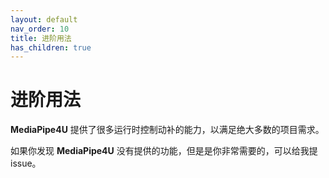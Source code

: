 ```yaml
---
layout: default
nav_order: 10
title: 进阶用法
has_children: true
---
```

# 进阶用法


**MediaPipe4U** 提供了很多运行时控制动补的能力，以满足绝大多数的项目需求。

如果你发现 **MediaPipe4U** 没有提供的功能，但是是你非常需要的，可以给我提 issue。
